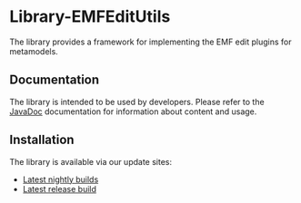 # Library-EMFEditUtils

The library provides a framework for implementing the EMF edit plugins for metamodels.

## Documentation

The library is intended to be used by developers. Please refer to the [JavaDoc](https://updatesite.mdsd.tools/library-emfeditutils/nightly/javadoc/) documentation for information about content and usage.

## Installation

The library is available via our update sites:
* [Latest nightly builds](https://updatesite.mdsd.tools/library-emfeditutils/nightly)
* [Latest release build](https://updatesite.mdsd.tools/library-emfeditutils/releases/latest)
